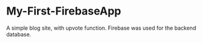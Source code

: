 # My-First-FirebaseApp
A simple blog site, with upvote function. Firebase was used for the backend database.
